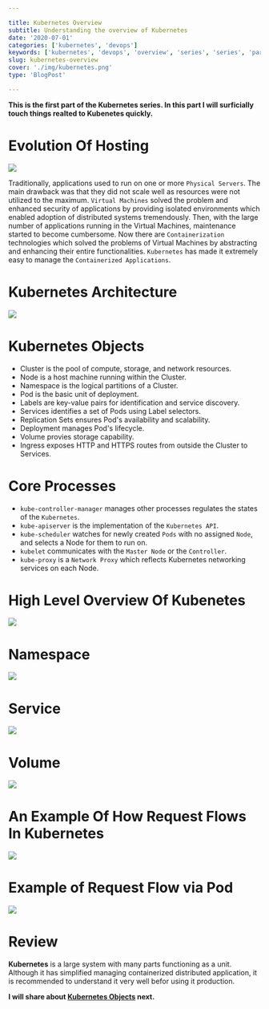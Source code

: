 ```yaml
---

title: Kubernetes Overview
subtitle: Understanding the overview of Kubernetes
date: '2020-07-01'
categories: ['kubernetes', 'devops']
keywords: ['kubernetes', 'devops', 'overview', 'series', 'series', 'part_1', 'overview']
slug: kubernetes-overview
cover: './img/kubernetes.png'
type: 'BlogPost'

---
```


__This is the first part of the Kubernetes series. In this part I will surficially touch things realted to Kubenetes quickly.__


# Evolution Of Hosting
![](./img/application_hosting_evolution.svg)

Traditionally, applications used to run on one or more `Physical Servers`. The main drawback was that they did not scale well as resources were not utilized to the maximum. `Virtual Machines` solved the problem and enhanced security of applications by providing isolated environments which enabled adoption of distributed systems tremendously. Then, with the large number of applications running in the Virtual Machines, maintenance started to become cumbersome. Now there are `Containerization` technologies which solved the problems of Virtual Machines by abstracting and enhancing their entire functionalities. `Kubernetes` has made it extremely easy to manage the `Containerized Applications`. 

# Kubernetes Architecture
![](./img/kubernetes-architecture.svg)

# Kubernetes Objects
- Cluster is the pool of compute, storage, and network resources.
- Node is a host machine running within the Cluster.
- Namespace is the logical partitions of a Cluster.
- Pod is the basic unit of deployment.
- Labels are key-value pairs for identification and service discovery.
- Services identifies a set of Pods using Label selectors.
- Replication Sets ensures Pod's availability and scalability.
- Deployment manages Pod's lifecycle.
- Volume provies storage capability.
- Ingress exposes HTTP and HTTPS routes from outside the Cluster to Services.

# Core Processes
- `kube-controller-manager` manages other processes regulates the states of the `Kubernetes`. 
- `kube-apiserver` is the implementation of the `Kubernetes API`.
- `kube-scheduler` watches for newly created `Pods` with no assigned `Node`, and selects a Node for them to run on.
- `kubelet` communicates with the `Master Node` or the `Controller`.
- `kube-proxy` is a `Network Proxy` which reflects Kubernetes networking services on each Node.

# High Level Overview Of Kubenetes
![](./img/kubernetes-overview.png)

# Namespace 
![](./img/kubernetes-namespace.png)

# Service
![](./img/kubernetes-service.png)

# Volume
![](./img/kubernetes-volume.png)

# An Example Of How Request Flows In Kubernetes
![](./img/kubernetes-services-iptables-overview.svg)

# Example of Request Flow via Pod
![](./img/kubernetes-request_flow-cluster-service-pod.jpg)


# Review
**Kubernetes** is a large system with many parts functioning as a unit. 
Although it has simplified managing containerized distributed application, it is recommended to understand it very well befor using it production.


__I will share about [Kubernetes Objects](https://codeanit.com/posts/kubernetes-objects) next.__